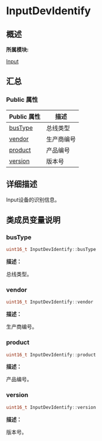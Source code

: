 # InputDevIdentify


## **概述**

**所属模块:**

[Input](_input.md)


## **汇总**


### Public 属性

  | Public&nbsp;属性 | 描述 | 
| -------- | -------- |
| [busType](#bustype) | 总线类型 | 
| [vendor](#vendor) | 生产商编号 | 
| [product](#product)  | 产品编号 |
| [version](#version)  | 版本号 |

## **详细描述**

Input设备的识别信息。


## **类成员变量说明**


### busType

```cpp
uint16_t InputDevIdentify::busType
```

**描述：**

总线类型。

### vendor

```cpp
uint16_t InputDevIdentify::vendor
```

**描述：**

生产商编号。

### product

```cpp
uint16_t InputDevIdentify::product
```

**描述：**

产品编号。

### version

```cpp
uint16_t InputDevIdentify::version
```

**描述：**

版本号。
